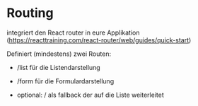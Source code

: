 # Routing

integriert den React router in eure Applikation (https://reacttraining.com/react-router/web/guides/quick-start)

Definiert (mindestens) zwei Routen:

- /list für die Listendarstellung
- /form für die Formulardarstellung

- optional: / als fallback der auf die Liste weiterleitet
